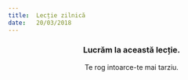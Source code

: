 ```yaml
---
title:  Lecție zilnică
date:   20/03/2018
---
```


### <center>Lucrăm la această lecție.</center>
<center>Te rog intoarce-te mai tarziu.</center>